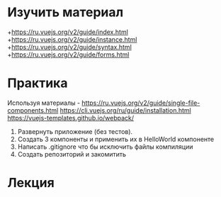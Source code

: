 # Изучить материал
+https://ru.vuejs.org/v2/guide/index.html
+https://ru.vuejs.org/v2/guide/instance.html
+https://ru.vuejs.org/v2/guide/syntax.html
+https://ru.vuejs.org/v2/guide/forms.html
# Практика

Используя материалы -
    https://ru.vuejs.org/v2/guide/single-file-components.html
    https://cli.vuejs.org/ru/guide/installation.html
    https://vuejs-templates.github.io/webpack/
    
1) Развернуть приложение (без тестов).
2) Создать 3 компоненты и применить их в HelloWorld компоненте
3) Написать .gitignore что бы исключить файлы компиляции
4) Создать репозиторий и закомитить

# Лекция
